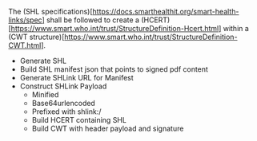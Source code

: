 The (SHL specifications)[https://docs.smarthealthit.org/smart-health-links/spec] shall be followed to create a (HCERT)[https://www.smart.who.int/trust/StructureDefinition-Hcert.html] within a (CWT structure)[https://www.smart.who.int/trust/StructureDefinition-CWT.html].

- Generate SHL
- Build SHL manifest json that points to signed pdf content
- Generate SHLink  URL for Manifest
- Construct SHLink Payload
  - Minified
  - Base64urlencoded
  - Prefixed with shlink:/
  - Build HCERT containing SHL 
  - Build CWT with header payload and signature
